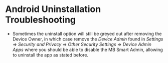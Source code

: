 # Android Uninstallation Troubleshooting

- Sometimes the uninstall option will still be greyed out after removing the Device Owner, in which
case remove the _Device Admin_ found in _Settings_ => _Security and Privacy_ => _Other Security 
Settings_ => _Device Admin Apps_ where you should be able to disable the MB Smart Admin, allowing 
to uninstall the app as stated before.
